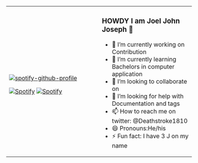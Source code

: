 <table width="100%"> 
  <tr>
  <td width="50%">
      
&nbsp; <br> 
    [![spotify-github-profile](https://spotify-github-profile.vercel.app/api/view?uid=31de5agmmee5t4x7noztgj3u3tce&cover_image=true&theme=default)](https://github.com/JoelJJoseph/JoelJJoseph)
    
[![Spotify](https://vercel.com/joeljjoseph/sportify/F7q4npS9pBs6K4YNw5gNTDsKZTZx.vercel.app/api/spotify)](https://open.spotify.com/user/USER_NAME)
    [![Spotify]( https://joel-jj-oseph.vercel.app/api/spotify)](https://open.spotify.com/user/omnitenebris)
    
   
    
   

  </td>
  <td width="50%">



### HOWDY I am Joel John Joseph 👋
- 🔭 I’m currently working on Contribution
- 🌱 I’m currently learning Bachelors in computer application
- 👯 I’m looking to collaborate on 
- 🤔 I’m looking for help with Documentation and tags
- 📫 How to reach me on twitter: @Deathstroke1810
- 😄 Pronouns:He/his
- ⚡ Fun fact: I have 3 J on my name



